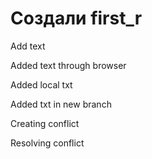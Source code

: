 # Создали first_r

Add text

Added text through browser

Added local txt

Added txt in new branch

Creating conflict

Resolving conflict
